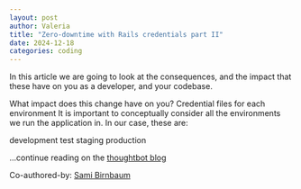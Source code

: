 ```yaml
---
layout: post
author: Valeria
title: "Zero-downtime with Rails credentials part II"
date: 2024-12-18
categories: coding
---
```


In this article we are going to look at the consequences, and the impact that these have on you as a developer, and your codebase.

What impact does this change have on you?
Credential files for each environment
It is important to conceptually consider all the environments we run the application in. In our case, these are:

development
test
staging
production

...continue reading on the [thoughtbot blog](https://thoughtbot.com/blog/from-environment-variables-to-rails-credentials-part-two)

Co-authored-by: [Sami Birnbaum](https://thoughtbot.com/blog/authors/sami-birnbaum)
